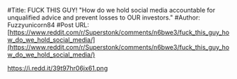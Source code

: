 #Title: FUCK THIS GUY! "How do we hold social media accountable for unqualified advice and prevent losses to OUR investors."
#Author: Fuzzyunicorn84
#Post URL: [https://www.reddit.com/r/Superstonk/comments/n6bwe3/fuck_this_guy_how_do_we_hold_social_media/](https://www.reddit.com/r/Superstonk/comments/n6bwe3/fuck_this_guy_how_do_we_hold_social_media/)


https://i.redd.it/39t97hr06jx61.png
